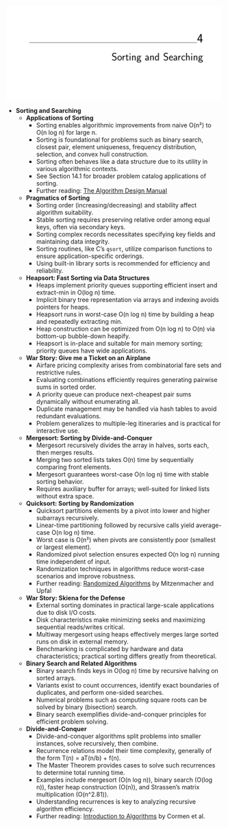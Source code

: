 ![ADM-ch04-sort-search](ADM-ch04-sort-search.best.png)

- **Sorting and Searching**
  - **Applications of Sorting**
    - Sorting enables algorithmic improvements from naive O(n²) to O(n log n) for large n.
    - Sorting is foundational for problems such as binary search, closest pair, element uniqueness, frequency distribution, selection, and convex hull construction.
    - Sorting often behaves like a data structure due to its utility in various algorithmic contexts.
    - See Section 14.1 for broader problem catalog applications of sorting.
    - Further reading: [The Algorithm Design Manual](https://link.springer.com/book/10.1007/978-1-84800-070-4)
  - **Pragmatics of Sorting**
    - Sorting order (increasing/decreasing) and stability affect algorithm suitability.
    - Stable sorting requires preserving relative order among equal keys, often via secondary keys.
    - Sorting complex records necessitates specifying key fields and maintaining data integrity.
    - Sorting routines, like C’s `qsort`, utilize comparison functions to ensure application-specific orderings.
    - Using built-in library sorts is recommended for efficiency and reliability.
  - **Heapsort: Fast Sorting via Data Structures**
    - Heaps implement priority queues supporting efficient insert and extract-min in O(log n) time.
    - Implicit binary tree representation via arrays and indexing avoids pointers for heaps.
    - Heapsort runs in worst-case O(n log n) time by building a heap and repeatedly extracting min.
    - Heap construction can be optimized from O(n log n) to O(n) via bottom-up bubble-down heapify.
    - Heapsort is in-place and suitable for main memory sorting; priority queues have wide applications.
  - **War Story: Give me a Ticket on an Airplane**
    - Airfare pricing complexity arises from combinatorial fare sets and restrictive rules.
    - Evaluating combinations efficiently requires generating pairwise sums in sorted order.
    - A priority queue can produce next-cheapest pair sums dynamically without enumerating all.
    - Duplicate management may be handled via hash tables to avoid redundant evaluations.
    - Problem generalizes to multiple-leg itineraries and is practical for interactive use.
  - **Mergesort: Sorting by Divide-and-Conquer**
    - Mergesort recursively divides the array in halves, sorts each, then merges results.
    - Merging two sorted lists takes O(n) time by sequentially comparing front elements.
    - Mergesort guarantees worst-case O(n log n) time with stable sorting behavior.
    - Requires auxiliary buffer for arrays; well-suited for linked lists without extra space.
  - **Quicksort: Sorting by Randomization**
    - Quicksort partitions elements by a pivot into lower and higher subarrays recursively.
    - Linear-time partitioning followed by recursive calls yield average-case O(n log n) time.
    - Worst case is O(n²) when pivots are consistently poor (smallest or largest element).
    - Randomized pivot selection ensures expected O(n log n) running time independent of input.
    - Randomization techniques in algorithms reduce worst-case scenarios and improve robustness.
    - Further reading: [Randomized Algorithms](https://mitzenmacher.upfal.org/book.html) by Mitzenmacher and Upfal
  - **War Story: Skiena for the Defense**
    - External sorting dominates in practical large-scale applications due to disk I/O costs.
    - Disk characteristics make minimizing seeks and maximizing sequential reads/writes critical.
    - Multiway mergesort using heaps effectively merges large sorted runs on disk in external memory.
    - Benchmarking is complicated by hardware and data characteristics; practical sorting differs greatly from theoretical.
  - **Binary Search and Related Algorithms**
    - Binary search finds keys in O(log n) time by recursive halving on sorted arrays.
    - Variants exist to count occurrences, identify exact boundaries of duplicates, and perform one-sided searches.
    - Numerical problems such as computing square roots can be solved by binary (bisection) search.
    - Binary search exemplifies divide-and-conquer principles for efficient problem solving.
  - **Divide-and-Conquer**
    - Divide-and-conquer algorithms split problems into smaller instances, solve recursively, then combine.
    - Recurrence relations model their time complexity, generally of the form T(n) = aT(n/b) + f(n).
    - The Master Theorem provides cases to solve such recurrences to determine total running time.
    - Examples include mergesort (O(n log n)), binary search (O(log n)), faster heap construction (O(n)), and Strassen’s matrix multiplication (O(n^2.81)).
    - Understanding recurrences is key to analyzing recursive algorithm efficiency.
    - Further reading: [Introduction to Algorithms](https://mitpress.mit.edu/books/introduction-algorithms) by Cormen et al.
